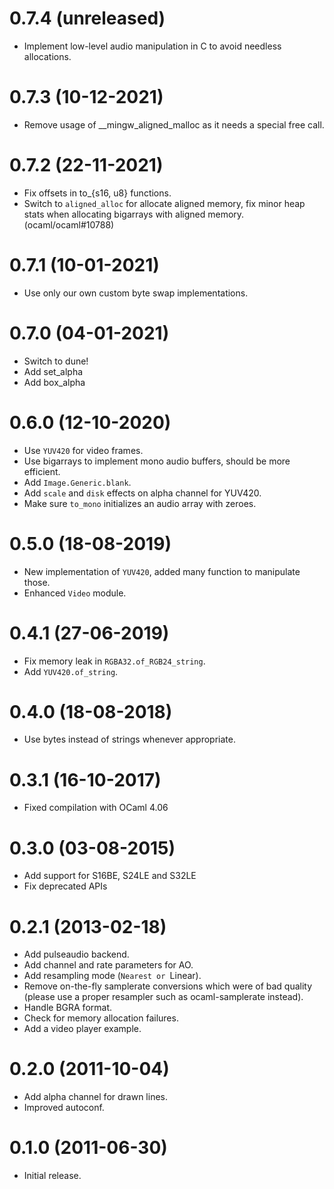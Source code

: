 0.7.4 (unreleased)
=====
* Implement low-level audio manipulation in C
  to avoid needless allocations.

0.7.3 (10-12-2021)
=====
* Remove usage of __mingw_aligned_malloc as it needs a special free call.

0.7.2 (22-11-2021)
=====
* Fix offsets in to_{s16, u8} functions.
* Switch to `aligned_alloc` for allocate aligned
  memory, fix minor heap stats when allocating
  bigarrays with aligned memory. (ocaml/ocaml#10788)

0.7.1 (10-01-2021)
=====
* Use only our own custom byte swap implementations.

0.7.0 (04-01-2021)
======
* Switch to dune!
* Add set_alpha
* Add box_alpha

0.6.0 (12-10-2020)
=====
- Use `YUV420` for video frames.
- Use bigarrays to implement mono audio buffers, should be more efficient.
- Add `Image.Generic.blank`.
- Add `scale` and `disk` effects on alpha channel for YUV420.
- Make sure `to_mono` initializes an audio array with zeroes.

0.5.0 (18-08-2019)
=====
* New implementation of `YUV420`, added many function to manipulate those.
* Enhanced `Video` module.

0.4.1 (27-06-2019)
=====
* Fix memory leak in `RGBA32.of_RGB24_string`.
* Add `YUV420.of_string`.

0.4.0 (18-08-2018)
=====
* Use bytes instead of strings whenever appropriate.

0.3.1 (16-10-2017)
=====
* Fixed compilation with OCaml 4.06

0.3.0 (03-08-2015)
=====
* Add support for S16BE, S24LE and S32LE
* Fix deprecated APIs

0.2.1 (2013-02-18)
=====
* Add pulseaudio backend.
* Add channel and rate parameters for AO.
* Add resampling mode (`Nearest or `Linear).
* Remove on-the-fly samplerate conversions which were of bad quality (please
  use a proper resampler such as ocaml-samplerate instead).
* Handle BGRA format.
* Check for memory allocation failures.
* Add a video player example.

0.2.0 (2011-10-04)
=====
* Add alpha channel for drawn lines.
* Improved autoconf.

0.1.0 (2011-06-30)
=====
* Initial release.
